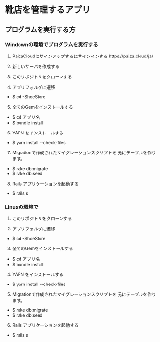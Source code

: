 # 靴店を管理するアプリ


## プログラムを実行する方
### Windownの環境でプログラムを実行する
1. PaizaCloudにサインアップするにサインインする
https://paiza.cloud/ja/

2. 新しいサーバを作成する

3. このリポジトリをクローンする

4. アプリフォルダに遷移
  - $ cd -ShoeStore 
  
5. 全てのGemをインストールする
  - $ cd アプリ名
  - $ bundle install
  
6. YARN をインストールする
  - $ yarn install --check-files
  
7. Migrationで作成されたマイグレーションスクリプトを
元にテーブルを作ります。  
  - $ rake db:migrate
  - $ rake db:seed
  
8. Rails アプリケーションを起動する
  - $ rails s

### Linuxの環境で
1. このリポジトリをクローンする

2. アプリフォルダに遷移
  - $ cd -ShoeStore 
  
3. 全てのGemをインストールする
  - $ cd アプリ名
  - $ bundle install
  
4. YARN をインストールする
  - $ yarn install --check-files
  
5. Migrationで作成されたマイグレーションスクリプトを
元にテーブルを作ります。  
  - $ rake db:migrate
  - $ rake db:seed
  
6. Rails アプリケーションを起動する
  - $ rails s
